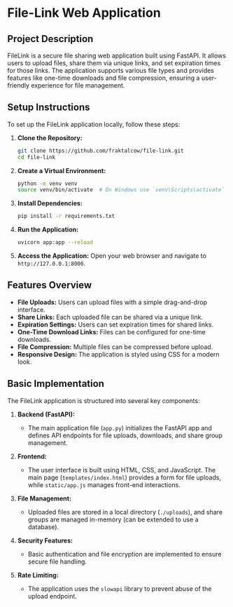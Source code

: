 # File-Link Web Application

## Project Description
FileLink is a secure file sharing web application built using FastAPI. It allows users to upload files, share them via unique links, and set expiration times for those links. The application supports various file types and provides features like one-time downloads and file compression, ensuring a user-friendly experience for file management.

## Setup Instructions
To set up the FileLink application locally, follow these steps:

1. **Clone the Repository:**
   ```bash
   git clone https://github.com/fraktalcow/file-link.git
   cd file-link
   ```

2. **Create a Virtual Environment:**
   ```bash
   python -m venv venv
   source venv/bin/activate  # On Windows use `venv\Scripts\activate`
   ```

3. **Install Dependencies:**
   ```bash
   pip install -r requirements.txt
   ```

4. **Run the Application:**
   ```bash
   uvicorn app:app --reload
   ```

5. **Access the Application:**
   Open your web browser and navigate to `http://127.0.0.1:8000`.

## Features Overview
- **File Uploads:** Users can upload files with a simple drag-and-drop interface.
- **Share Links:** Each uploaded file can be shared via a unique link.
- **Expiration Settings:** Users can set expiration times for shared links.
- **One-Time Download Links:** Files can be configured for one-time downloads.
- **File Compression:** Multiple files can be compressed before upload.
- **Responsive Design:** The application is styled using CSS for a modern look.

## Basic Implementation
The FileLink application is structured into several key components:

1. **Backend (FastAPI):**
   - The main application file (`app.py`) initializes the FastAPI app and defines API endpoints for file uploads, downloads, and share group management.

2. **Frontend:**
   - The user interface is built using HTML, CSS, and JavaScript. The main page (`templates/index.html`) provides a form for file uploads, while `static/app.js` manages front-end interactions.

3. **File Management:**
   - Uploaded files are stored in a local directory (`./uploads`), and share groups are managed in-memory (can be extended to use a database).

4. **Security Features:**
   - Basic authentication and file encryption are implemented to ensure secure file handling.

5. **Rate Limiting:**
   - The application uses the `slowapi` library to prevent abuse of the upload endpoint.

